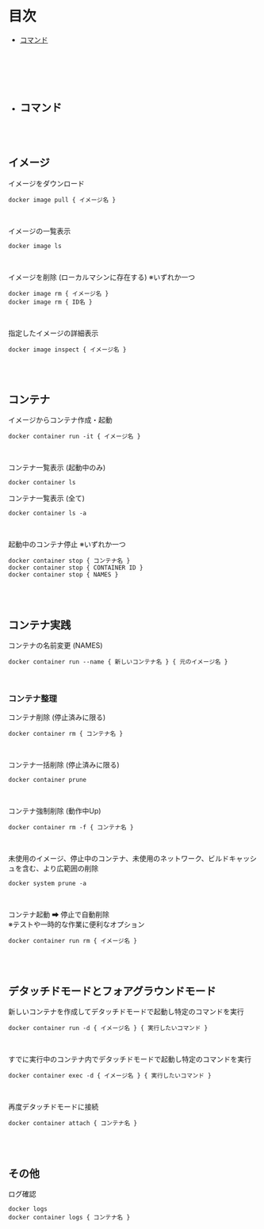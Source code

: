 # 目次

- [コマンド](#command)

<br><br><br><br>

<a name="command"></a>
 - ## コマンド

<br><br>

## イメージ

イメージをダウンロード
```docker:docker
docker image pull { イメージ名 }
```
<br>

イメージの一覧表示
```docker:docker
docker image ls
```
<br>

イメージを削除 (ローカルマシンに存在する)
※いずれか一つ
```docker:docker
docker image rm { イメージ名 }
docker image rm { ID名 }
```

<br>

指定したイメージの詳細表示
```docker:Docker
docker image inspect { イメージ名 }
```

<br>
<br>

## コンテナ

イメージからコンテナ作成・起動
```docker:docker
docker container run -it { イメージ名 }
```
<br>

コンテナ一覧表示 (起動中のみ)
```docker:docker
docker container ls
```
コンテナ一覧表示 (全て)
```docker:docker
docker container ls -a 
```
<br>

起動中のコンテナ停止
※いずれか一つ
```docker:docker
docker container stop { コンテナ名 }
docker container stop { CONTAINER ID }
docker container stop { NAMES }
```

<br>
<br>

## コンテナ実践

コンテナの名前変更 (NAMES)
```docker
docker container run --name { 新しいコンテナ名 } { 元のイメージ名 }	
```

<br>

### コンテナ整理
コンテナ削除 (停止済みに限る)
```docker:docker
docker container rm { コンテナ名 }
```

<br>

コンテナ一括削除 (停止済みに限る)
```docker
docker container prune
```

<br>

コンテナ強制削除 (動作中Up)
```docker
docker container rm -f { コンテナ名 }
```
<br>

未使用のイメージ、停止中のコンテナ、未使用のネットワーク、ビルドキャッシュを含む、より広範囲の削除
```docker
docker system prune -a
```

<br>

コンテナ起動 ➡ 停止で自動削除<br>
※テストや一時的な作業に便利なオプション
```docker
docker container run rm { イメージ名 }
```

<br>
<br>

## デタッチドモードとフォアグラウンドモード

新しいコンテナを作成してデタッチドモードで起動し特定のコマンドを実行
```docker
docker container run -d { イメージ名 } { 実行したいコマンド }			
```

<br>

すでに実行中のコンテナ内でデタッチドモードで起動し特定のコマンドを実行
```docker
docker container exec -d { イメージ名 } { 実行したいコマンド }			
```
<br>

再度デタッチドモードに接続
```docker
docker container attach { コンテナ名 }
```

<br>
<br>

## その他

ログ確認
```docker
docker logs
docker container logs { コンテナ名 }
```
<br>

